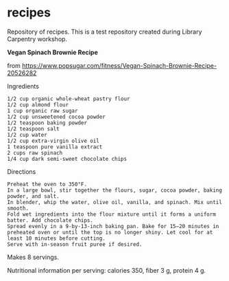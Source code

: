 # recipes
Repository of recipes.  This is a test repository created during Library Carpentry workshop.

**Vegan Spinach Brownie Recipe** 

from https://www.popsugar.com/fitness/Vegan-Spinach-Brownie-Recipe-20526282

Ingredients

    1/2 cup organic whole-wheat pastry flour
    1/2 cup almond flour
    1 cup organic raw sugar
    1/2 cup unsweetened cocoa powder
    1/2 teaspoon baking powder
    1/2 teaspoon salt
    1/2 cup water
    1/2 cup extra-virgin olive oil
    1 teaspoon pure vanilla extract
    2 cups raw spinach
    1/4 cup dark semi-sweet chocolate chips

Directions

    Preheat the oven to 350°F.
    In a large bowl, stir together the flours, sugar, cocoa powder, baking powder, and salt.
    In blender, whip the water, olive oil, vanilla, and spinach. Mix until smooth.
    Fold wet ingredients into the flour mixture until it forms a uniform batter. Add chocolate chips.
    Spread evenly in a 9-by-13-inch baking pan. Bake for 15–20 minutes in preheated oven or until the top is no longer shiny. Let cool for at least 10 minutes before cutting.
    Serve with in-season fruit puree if desired.

Makes 8 servings.

Nutritional information per serving: calories 350, fiber 3 g, protein 4 g.
